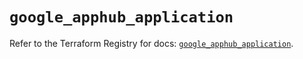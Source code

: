 # `google_apphub_application`

Refer to the Terraform Registry for docs: [`google_apphub_application`](https://registry.terraform.io/providers/hashicorp/google/6.32.0/docs/resources/apphub_application).
